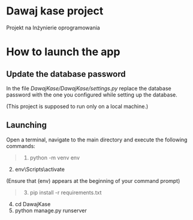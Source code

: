 # Dawaj kase project
 Projekt na Inżynierie oprogramowania

# How to launch the app
## Update the database password
In the file *DawajKase/DawajKase/settings.py* replace the database password with
the one you configured while setting up the database.

(This project is supposed to run only on a local machine.)

## Launching
Open a terminal, navigate to the main directory and execute the following commands:
>1. python -m venv env
2. env\Scripts\activate

(Ensure that (env) appears at the beginning of your command prompt)
>3. pip install -r requirements.txt
4. cd DawajKase
5. python manage.py runserver
